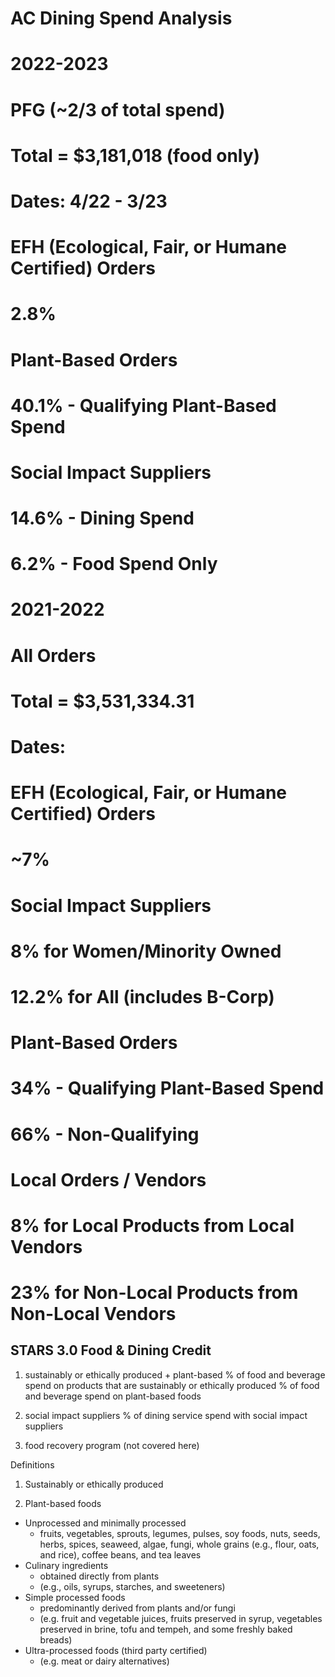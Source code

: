# AC Dining Spend Analysis

# 2022-2023
# 
# PFG (~2/3 of total spend)
# Total = $3,181,018 (food only)
# Dates: 4/22 - 3/23
# 
# EFH (Ecological, Fair, or Humane Certified) Orders
# 2.8%
# 
# Plant-Based Orders
# 40.1% - Qualifying Plant-Based Spend
# 
# Social Impact Suppliers
# 14.6% - Dining Spend
# 6.2% - Food Spend Only
#
# 
# 
#
# 2021-2022
#
# All Orders 
# Total = $3,531,334.31
# Dates: 
# 
# EFH (Ecological, Fair, or Humane Certified) Orders
# ~7%
# 
# Social Impact Suppliers
# 8% for Women/Minority Owned
# 12.2% for All (includes B-Corp)
# 
# Plant-Based Orders
# 34% - Qualifying Plant-Based Spend
# 66% - Non-Qualifying
#
# Local Orders / Vendors
# 8% for Local Products from Local Vendors
# 23% for Non-Local Products from Non-Local Vendors

## STARS 3.0 Food & Dining Credit

1) sustainably or ethically produced + plant-based
% of food and beverage spend on products that are sustainably or ethically produced
% of food and beverage spend on plant-based foods

2) social impact suppliers
% of dining service spend with social impact suppliers

3) food recovery program (not covered here)

Definitions

1) Sustainably or ethically produced

2) Plant-based foods 

- Unprocessed and minimally processed
  - fruits, vegetables, sprouts, legumes, pulses, soy foods, nuts, seeds, herbs, spices, seaweed, algae, fungi, whole grains (e.g., flour, oats, and rice), coffee beans, and tea leaves
- Culinary ingredients
  - obtained directly from plants 
  - (e.g., oils, syrups, starches, and sweeteners)
- Simple processed foods
  - predominantly derived from plants and/or fungi
  - (e.g. fruit and vegetable juices, fruits preserved in syrup, vegetables preserved in brine, tofu and tempeh, and some freshly baked breads)
- Ultra-processed foods (third party certified)
  - (e.g. meat or dairy alternatives)
